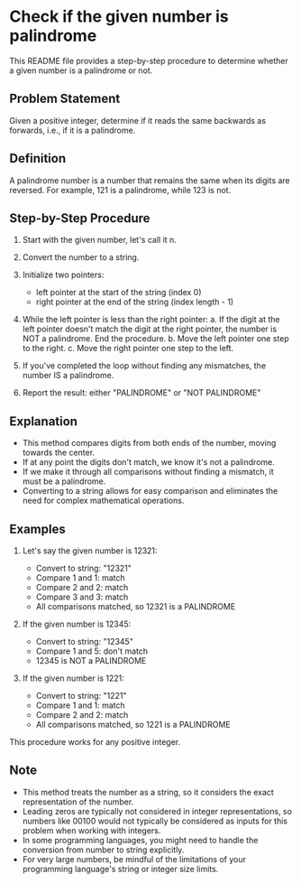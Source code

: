 # Check if the given number is palindrome

This README file provides a step-by-step procedure to determine whether a given number is a palindrome or not.

## Problem Statement

Given a positive integer, determine if it reads the same backwards as forwards, i.e., if it is a palindrome.

## Definition

A palindrome number is a number that remains the same when its digits are reversed. For example, 121 is a palindrome, while 123 is not.

## Step-by-Step Procedure

1. Start with the given number, let's call it n.

2. Convert the number to a string.

3. Initialize two pointers:
   - left pointer at the start of the string (index 0)
   - right pointer at the end of the string (index length - 1)

4. While the left pointer is less than the right pointer:
   a. If the digit at the left pointer doesn't match the digit at the right pointer, the number is NOT a palindrome. End the procedure.
   b. Move the left pointer one step to the right.
   c. Move the right pointer one step to the left.

5. If you've completed the loop without finding any mismatches, the number IS a palindrome.

6. Report the result: either "PALINDROME" or "NOT PALINDROME"

## Explanation

- This method compares digits from both ends of the number, moving towards the center.
- If at any point the digits don't match, we know it's not a palindrome.
- If we make it through all comparisons without finding a mismatch, it must be a palindrome.
- Converting to a string allows for easy comparison and eliminates the need for complex mathematical operations.

## Examples

1. Let's say the given number is 12321:
   - Convert to string: "12321"
   - Compare 1 and 1: match
   - Compare 2 and 2: match
   - Compare 3 and 3: match
   - All comparisons matched, so 12321 is a PALINDROME

2. If the given number is 12345:
   - Convert to string: "12345"
   - Compare 1 and 5: don't match
   - 12345 is NOT a PALINDROME

3. If the given number is 1221:
   - Convert to string: "1221"
   - Compare 1 and 1: match
   - Compare 2 and 2: match
   - All comparisons matched, so 1221 is a PALINDROME

This procedure works for any positive integer.

## Note

- This method treats the number as a string, so it considers the exact representation of the number.
- Leading zeros are typically not considered in integer representations, so numbers like 00100 would not typically be considered as inputs for this problem when working with integers.
- In some programming languages, you might need to handle the conversion from number to string explicitly.
- For very large numbers, be mindful of the limitations of your programming language's string or integer size limits.
